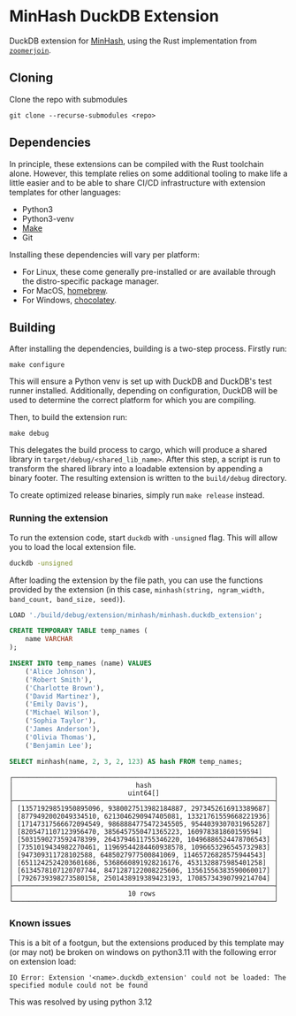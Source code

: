 # MinHash DuckDB Extension

DuckDB extension for [MinHash](https://en.wikipedia.org/wiki/MinHash),
using the Rust implementation from [`zoomerjoin`](https://github.com/beniaminogreen/zoomerjoin).

## Cloning

Clone the repo with submodules

```shell
git clone --recurse-submodules <repo>
```

## Dependencies
In principle, these extensions can be compiled with the Rust toolchain alone. However, this template relies on some additional
tooling to make life a little easier and to be able to share CI/CD infrastructure with extension templates for other languages:

- Python3
- Python3-venv
- [Make](https://www.gnu.org/software/make)
- Git

Installing these dependencies will vary per platform:
- For Linux, these come generally pre-installed or are available through the distro-specific package manager.
- For MacOS, [homebrew](https://formulae.brew.sh/).
- For Windows, [chocolatey](https://community.chocolatey.org/).

## Building
After installing the dependencies, building is a two-step process. Firstly run:
```shell
make configure
```
This will ensure a Python venv is set up with DuckDB and DuckDB's test runner installed. Additionally, depending on configuration,
DuckDB will be used to determine the correct platform for which you are compiling.

Then, to build the extension run:
```shell
make debug
```
This delegates the build process to cargo, which will produce a shared library in `target/debug/<shared_lib_name>`. After this step,
a script is run to transform the shared library into a loadable extension by appending a binary footer. The resulting extension is written
to the `build/debug` directory.

To create optimized release binaries, simply run `make release` instead.

### Running the extension
To run the extension code, start `duckdb` with `-unsigned` flag. This will allow you to load the local extension file.

```sh
duckdb -unsigned
```

After loading the extension by the file path, you can use the functions provided by the extension (in this case, `minhash(string, ngram_width, band_count, band_size, seed)`).

```sql
LOAD './build/debug/extension/minhash/minhash.duckdb_extension';

CREATE TEMPORARY TABLE temp_names (
    name VARCHAR
);

INSERT INTO temp_names (name) VALUES
    ('Alice Johnson'),
    ('Robert Smith'),
    ('Charlotte Brown'),
    ('David Martinez'),
    ('Emily Davis'),
    ('Michael Wilson'),
    ('Sophia Taylor'),
    ('James Anderson'),
    ('Olivia Thomas'),
    ('Benjamin Lee');

SELECT minhash(name, 2, 3, 2, 123) AS hash FROM temp_names;
```

```
┌──────────────────────────────────────────────────────────────────┐
│                               hash                               │
│                             uint64[]                             │
├──────────────────────────────────────────────────────────────────┤
│ [13571929851950895096, 9380027513982184887, 2973452616913389687] │
│ [8779492002049334510, 6213046290947405081, 13321761559668221936] │
│ [17147317566672094549, 9868884775472345505, 9544039307031965287] │
│ [8205471107123956470, 3856457550471365223, 160978381860159594]   │
│ [5031590273592478399, 2643794611755346220, 10496886524478706543] │
│ [7351019434982270461, 11969544284460938578, 1096653296545732983] │
│ [947309311728102588, 6485027977500841069, 11465726828575944543]  │
│ [6511242524203601686, 5368660891928216176, 4531328875985401258]  │
│ [6134578107120707744, 8471287122008225606, 13561556383590060017] │
│ [7926739398273580158, 2501438919389423193, 17085734390799214704] │
├──────────────────────────────────────────────────────────────────┤
│                             10 rows                              │
└──────────────────────────────────────────────────────────────────┘
```

### Known issues
This is a bit of a footgun, but the extensions produced by this template may (or may not) be broken on windows on python3.11
with the following error on extension load:
```shell
IO Error: Extension '<name>.duckdb_extension' could not be loaded: The specified module could not be found
```
This was resolved by using python 3.12

